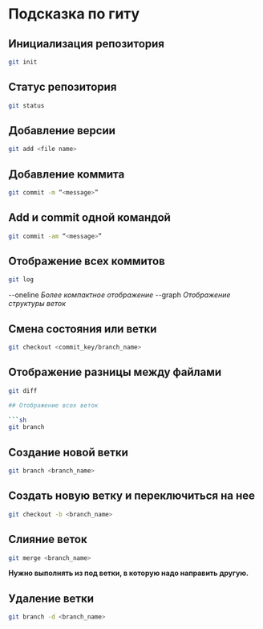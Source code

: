 # Подсказка по гиту

## Инициализация репозитория

```sh
git init
```

## Статус репозитория

```sh
git status
```

## Добавление версии

```sh
git add <file name> 
```

## Добавление коммита

```sh
git commit -m “<message>”
```

## Add и commit одной командой

```sh
git commit -am “<message>” 
```

## Отображение всех коммитов

```sh
git log
```
--oneline *Более компактное отображение*
--graph *Отображение структуры веток*

## Смена состояния или ветки

```sh
git checkout <commit_key/branch_name>
```

## Отображение разницы между файлами

```sh
git diff

## Отображение всех веток

```sh
git branch
```

## Создание новой ветки

```sh
git branch <branch_name>
```

## Создать новую ветку и переключиться на нее

```sh
git checkout -b <branch_name>
```

## Слияние веток

```sh
git merge <branch_name>
```
**Нужно выполнять из под ветки, в которую надо направить другую.**

## Удаление ветки

```sh
git branch -d <branch_name>
```

